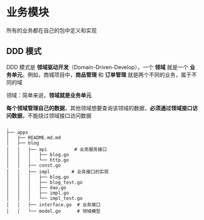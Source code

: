 # 业务模块

所有的业务都在自己的包中定义和实现

## DDD 模式

DDD 模式是 **领域驱动开发**（Domain-Driven-Develop），一个 **领域** 就是一个 **业务单元**。例如，商城项目中，**商品管理** 和 **订单管理** 就是两个不同的业务，属于不同的域

领域：简单来说，**领域就是业务单元**
 
**每个领域管理自己的数据**，其他领域想要查询该领域的数据，**必须通过领域接口访问数据**，不能绕过领域接口访问数据

```shell
.
├── apps
│   ├── README.md.md
│   ├── blog
│   │   ├── api          # 业务服务接口
│   │   │   ├── blog.go
│   │   │   └── http.go
│   │   ├── const.go
│   │   ├── impl        # 业务接口的实现
│   │   │   ├── blog.go
│   │   │   ├── blog_test.go
│   │   │   ├── dao.go
│   │   │   ├── impl.go
│   │   │   └── impl_test.go
│   │   ├── interface.go  # 业务接口
│   │   └── model.go      # 领域模型
```
